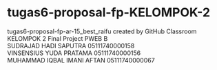# tugas6-proposal-fp-KELOMPOK-2
tugas6-proposal-fp-ar-15_best_raifu created by GitHub Classroom
KELOMPOK 2 Final Project PWEB B <br />
SUDRAJAD HADI SAPUTRA       05111740000158 <br />
VINSENSIUS YUDA PRATAMA     05111740000156 <br />
MUHAMMAD IQBAL IMANI AFTAN  05111740000067 
